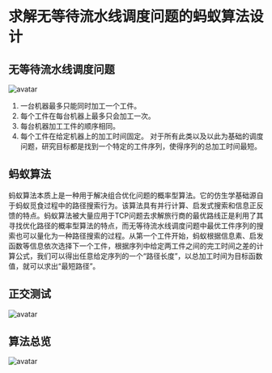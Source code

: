 # 求解无等待流水线调度问题的蚂蚁算法设计
## 无等待流水线调度问题
![avatar](https://github-picture.oss-cn-beijing.aliyuncs.com/ant_algorithm1.jpg)
1)	一台机器最多只能同时加工一个工件。
2)	每个工件在每台机器上最多只会加工一次。
3)	每台机器加工工件的顺序相同。
4)	每个工件在给定机器上的加工时间固定。
对于所有此类以及以此为基础的调度问题，研究目标都是找到一个特定的工件序列，使得序列的总加工时间最短。
## 蚂蚁算法
蚂蚁算法本质上是一种用于解决组合优化问题的概率型算法。它的仿生学基础源自于蚂蚁觅食过程中的路径搜索行为。该算法具有并行计算、启发式搜索和信息正反馈的特点。蚂蚁算法被大量应用于TCP问题去求解旅行商的最优路线正是利用了其寻找优化路径的概率型算法的特点，而无等待流水线调度问题中最优工件序列的搜索也可以量化为一种路径搜索的过程。从第一个工件开始，蚂蚁根据信息素、启发函数等信息依次选择下一个工件，根据序列中给定两工件之间的完工时间之差的计算公式，我们可以得出任意给定序列的一个“路径长度”，以总加工时间为目标函数值，就可以求出“最短路径”。
## 正交测试
![avatar](https://github-picture.oss-cn-beijing.aliyuncs.com/ant_algorithm2.jpg)
## 算法总览
![avatar](https://github-picture.oss-cn-beijing.aliyuncs.com/ant_algorithm3.jpg)
